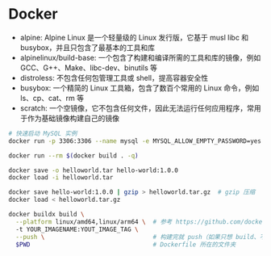 # Docker

* alpine: Alpine Linux 是一个轻量级的 Linux 发行版，它基于 musl libc 和 busybox，并且只包含了最基本的工具和库
* alpinelinux/build-base: 一个包含了构建和编译所需的工具和库的镜像，例如 GCC、G++、Make、libc-dev、binutils 等
* distroless: 不包含任何包管理工具或 shell，提高容器安全性
* busybox: 一个精简的 Linux 工具箱，包含了数百个常用的 Linux 命令，例如 ls、cp、cat、rm 等
* scratch: 一个空镜像，它不包含任何文件，因此无法运行任何应用程序，常用于作为基础镜像构建自己的镜像

```bash
# 快速启动 MySQL 实例
docker run -p 3306:3306 --name mysql -e MYSQL_ALLOW_EMPTY_PASSWORD=yes -d mysql

docker run --rm $(docker build . -q)

docker save -o helloworld.tar hello-world:1.0.0
docker load -i helloworld.tar

docker save hello-world:1.0.0 | gzip > helloworld.tar.gz  # gzip 压缩
docker load < helloworld.tar.gz

docker buildx build \
  --platform linux/amd64,linux/arm64 \  # 参考 https://github.com/docker-library/official-images#architectures-other-than-amd64
  -t YOUR_IMAGENAME:YOUT_IMAGE_TAG \
  --push \                              # 构建完就 push（如果只想 build、不想 push，就去掉 --push）
  $PWD                                  # Dockerfile 所在的文件夹
```
